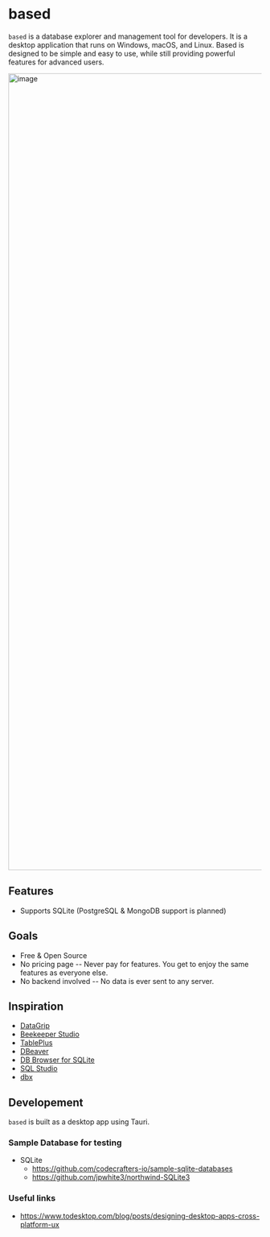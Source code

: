 # based

`based` is a database explorer and management tool for developers. It is a desktop application that runs on Windows, macOS, and Linux. Based is designed to be simple and easy to use, while still providing powerful features for advanced users.

<img width="1582" alt="image" src="https://github.com/user-attachments/assets/2844a8f6-ec55-4daf-a6aa-a56026ce28a8" />

## Features
- Supports SQLite (PostgreSQL & MongoDB support is planned)
 
## Goals
- Free & Open Source
- No pricing page -- Never pay for features. You get to enjoy the same features as everyone else.
- No backend involved -- No data is ever sent to any server.
 
## Inspiration
- [DataGrip](https://www.jetbrains.com/datagrip/)
- [Beekeeper Studio](https://www.beekeeperstudio.io/)
- [TablePlus](https://tableplus.com/)
- [DBeaver](https://dbeaver.io/)
- [DB Browser for SQLite](https://sqlitebrowser.org/)
- [SQL Studio](https://www.sql.studio/)
- [dbx](https://getdbx.com/)

## Developement

`based` is built as a desktop app using Tauri.

### Sample Database for testing
- SQLite
    - https://github.com/codecrafters-io/sample-sqlite-databases
    - https://github.com/jpwhite3/northwind-SQLite3

### Useful links
- https://www.todesktop.com/blog/posts/designing-desktop-apps-cross-platform-ux